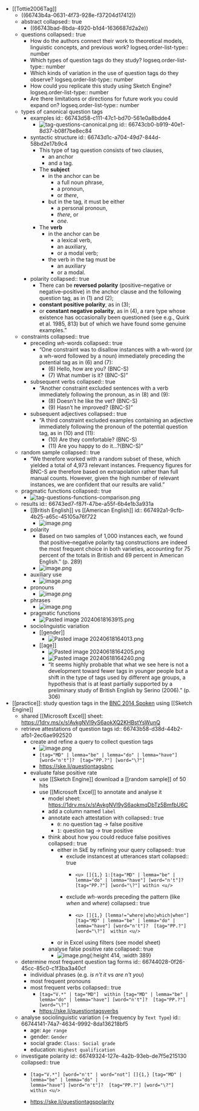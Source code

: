 - [[Tottie2006Tag]]
	- ((66743b4a-0631-4f73-928e-f37204d17412))
	- abstract
	  collapsed:: true
		- ((66743bad-8bda-4920-b1d4-1636687d2a2e))
	- questions
	  collapsed:: true
		- How do the authors connect their work to theoretical models, linguistic concepts, and previous work?
		  logseq.order-list-type:: number
		- Which types of question tags do they study?
		  logseq.order-list-type:: number
		- Which kinds of variation in the use of question tags do they observe?
		  logseq.order-list-type:: number
		- How could you replicate this study using Sketch Engine?
		  logseq.order-list-type:: number
		- Are there limitations or directions for future work you could expand on?
		  logseq.order-list-type:: number
	- types of canonical question tags
		- examples
		  id:: 66743d58-c111-47c1-bd70-561e0a8bdde4
			- ![tag-questions-canonical.png](../assets/tag-questions-canonical_1718893745563_0.png)
			  id:: 66743cb0-b919-40e1-8d37-b08f7be8ec84
		- syntactic structure
		  id:: 66743d1c-a704-49d7-844d-58bd2e17b9c4
			- This type of tag question consists of two clauses,
				- an anchor
				- and a tag.
			- The **subject**
				- in the anchor can be
					- a full noun phrase,
					- a pronoun,
					- or *there*,
				- but in the tag, it must be either
					- a personal pronoun,
					- *there*, or
					- *one*.
			- The **verb**
				- in the anchor can be
					- a lexical verb,
					- an auxiliary,
					- or a modal verb;
				- the verb in the tag must be
					- an auxiliary
					- or a modal.
		- polarity
		  collapsed:: true
			- There can be **reversed polarity** (positive–negative or negative–positive) in the anchor clause and the following question tag, as in (1) and (2);
			- **constant positive polarity**, as in (3);
			- or **constant negative polarity**, as in (4), a rare type whose existence has occasionally been questioned (see e.g., Quirk et al. 1985, 813) but of which we have found some genuine examples.”
	- constraints
	  collapsed:: true
		- preceding *wh*-words
		  collapsed:: true
			- “One constraint was to disallow instances with a wh-word (or a wh-word followed by a noun) immediately preceding the potential tag as in (6) and (7):
				- (6) Hello, how are you? (BNC-S)
				- (7) What number is it? (BNC-S)”
		- subsequent verbs
		  collapsed:: true
			- “Another constraint excluded sentences with a verb immediately following the pronoun, as in (8) and (9):
				- (8) Doesn’t he like the vet? (BNC-S)
				- (9) Hasn’t he improved? (BNC-S)”
		- subsequent adjectives
		  collapsed:: true
			- “A third constraint excluded examples containing an adjective immediately following the pronoun of the potential question tag, as in (10) and (11):
				- (10) Are they comfortable? (BNC-S)
				- (11) Are you happy to do it...?(BNC-S)”
	- random sample
	  collapsed:: true
		- “We therefore worked with a random subset of these, which yielded a total of 4,973 relevant instances. Frequency figures for BNC-S are therefore based on extrapolation rather than full manual counts. However, given the high number of relevant instances, we are confident that our results are valid.”
	- pragmatic functions
	  collapsed:: true
		- ![tag-questions-functions-comparison.png](../assets/tag-questions-functions-comparison_1718894372251_0.png)
	- results
	  id:: 66743ed7-f87f-47be-a55f-6b4e1b3a931a
		- [[British English]] vs [[American English]]
		  id:: 667492a1-9cfb-4b25-a65c-45105a76f722
			- ![image.png](../assets/image_1718915756921_0.png)
		- polarity
			- Based on two samples of 1,000 instances each, we found that positive–negative polarity tag constructions are indeed the most frequent choice in both varieties, accounting for 75 percent of the totals in British and 69 percent in American English.” (p. 289)
			- ![image.png](../assets/image_1718915847214_0.png)
		- auxiliary use
			- ![image.png](../assets/image_1718916183635_0.png)
		- pronouns
			- ![image.png](../assets/image_1718917886255_0.png)
		- phrases
			- ![image.png](../assets/image_1718917936267_0.png)
		- pragmatic functions
			- ![Pasted image 20240618163915.png](../assets/Pasted_image_20240618163915_1718894409605_0.png)
		- sociolinguistic variation
			- [[gender]]
				- ![Pasted image 20240618164013.png](../assets/Pasted_image_20240618164013_1718894531355_0.png)
			- [[age]]
				- ![Pasted image 20240618164205.png](../assets/Pasted_image_20240618164205_1718894553794_0.png)
				- ![Pasted image 20240618164240.png](../assets/Pasted_image_20240618164240_1718894617055_0.png)
				- “It seems highly probable that what we see here is not a development toward fewer tags in younger people but a shift in the type of tags used by different age groups, a hypothesis that is at least partially supported by a preliminary study of British English by Serino (2006).” (p. 306)
- [[practice]]: study question tags in the [BNC 2014 Spoken]([[BNC/2014/spoken]]) using [[Sketch Engine]]
	- shared [[Microsoft Excel]] sheet: https://1drv.ms/x/s!AvkgNVl9yS6aokXQ2KHBstYsWunQ
	- retrieve attestations of question tags
	  id:: 66743b58-d38d-44b2-afb1-2ec6ae992520
		- create and refine a query to collect question tags
			- ![image.png](../assets/image_1718917111793_0.png)
			- `[tag="MD" | lemma="be" | lemma="do" | lemma="have"] [word="n't"]?  [tag="PP.?"] [word="\?"]`
			- https://ske.li/questiontagsbnc
		- evaluate false positive rate
			- use [[Sketch Engine]] download a [[random sample]] of 50 hits
			- use [[Microsoft Excel]] to annotate and analyse it
				- model sheet: https://1drv.ms/x/s!AvkgNVl9yS6aokmqDbTz5BmfbU6C
				- add a column named `label`
				- annotate each attestation with
				  collapsed:: true
					- `0`: no question tag → false positive
					- `1`: question tag → true positive
				- think about how you could reduce false positives
				  collapsed:: true
					- either in SkE by refining your query
					  collapsed:: true
						- exclude instancest at utterances start
						  collapsed:: true
							- ```
							  <u> []{1,} 1:[tag="MD" | lemma="be" | lemma="do" | lemma="have"] [word="n't"]? [tag="PP.?"] [word="\?"] within <u/>
							  ```
						- exclude *wh*-words preceding the pattern (like *when* and *where*)
						  collapsed:: true
							- ```
							  <u> []{1,} [lemma!="where|who|which|when"] [tag="MD" | lemma="be" | lemma="do" | lemma="have"] [word="n't"]?  [tag="PP.?"] [word="\?"]  within <u/>
							  ```
					- or in Excel using filters (see model sheet)
				- analyse false positive rate
				  collapsed:: true
					- ![image.png](../assets/image_1718894882588_0.png){:height 414, :width 389}
	- determine most frequent question tag forms
	  id:: 66744028-0f26-45cc-85c0-c1f3ba3a40cf
		- individual phrases (e.g. *is n't it* vs *are n't you*)
		- most frequent pronouns
		- most frequent verbs
		  collapsed:: true
			- `[tag="V.*" | tag="MD"]  within [tag="MD" | lemma="be" | lemma="do" | lemma="have"] [word="n't"]?  [tag="PP.?"] [word="\?"]`
			- https://ske.li/questiontagsverbs
	- analyse sociolinguistic variation (→ frequency by `Text Type`)
	  id:: 66744141-74a7-4634-9992-8da136218bf5
		- age: `Age range`
		- gender: `Gender`
		- social grade: `Class: Social grade`
		- education: `Highest qualification`
	- investigate polarity
	  id:: 66749324-127e-4a2b-93eb-de7f5e215130
	  collapsed:: true
		- ```
		  [tag="V.*"] [word="n't" | word="not"] []{1,} [tag="MD" | lemma="be" | lemma="do" | 
		  lemma="have"] [word="n't"]?  [tag="PP.?"] [word="\?"]  within <u/>
		  ```
		- https://ske.li/questiontagspolarity